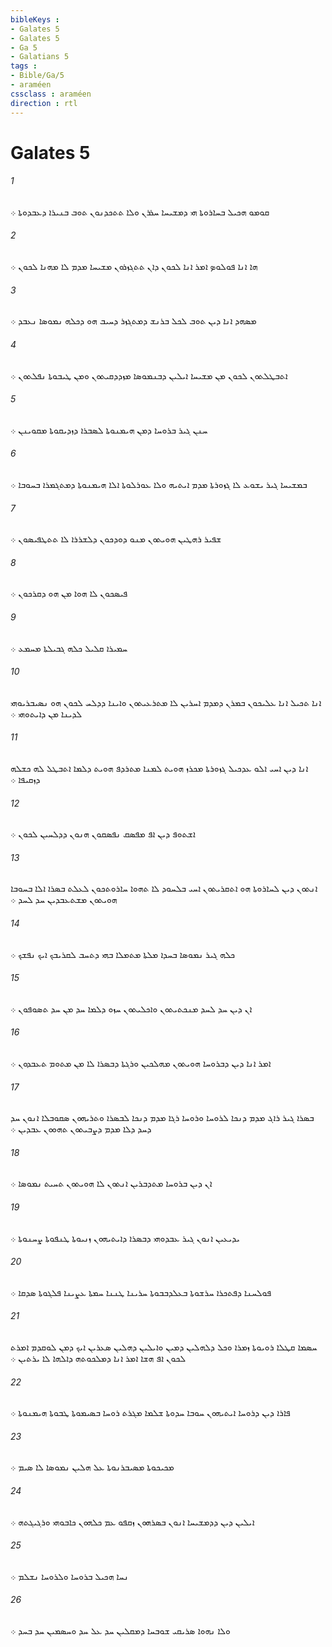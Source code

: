 ```yaml
---
bibleKeys : 
- Galates 5
- Galates 5
- Ga 5
- Galatians 5
tags : 
- Bible/Ga/5
- araméen
cssclass : araméen
direction : rtl
---
```


# Galates 5

###### 1
ܩܘܡܘ ܗܟܝܠ ܒܚܐܪܘܬܐ ܗܝ ܕܡܫܝܚܐ ܚܪܪܢ ܘܠܐ ܬܬܟܕܢܘܢ ܬܘܒ ܒܢܝܪܐ ܕܥܒܕܘܬܐ ܀
###### 2
ܗܐ ܐܢܐ ܦܘܠܘܤ ܐܡܪ ܐܢܐ ܠܟܘܢ ܕܐܢ ܬܬܓܙܪܘܢ ܡܫܝܚܐ ܡܕܡ ܠܐ ܡܗܢܐ ܠܟܘܢ ܀
###### 3
ܡܤܗܕ ܐܢܐ ܕܝܢ ܬܘܒ ܠܟܠ ܒܪܢܫ ܕܡܬܓܙܪ ܕܚܝܒ ܗܘ ܕܟܠܗ ܢܡܘܤܐ ܢܥܒܕ ܀
###### 4
ܐܬܒܛܠܬܘܢ ܠܟܘܢ ܡܢ ܡܫܝܚܐ ܐܝܠܝܢ ܕܒܢܡܘܤܐ ܡܙܕܕܩܝܬܘܢ ܘܡܢ ܛܝܒܘܬܐ ܢܦܠܬܘܢ ܀
###### 5
ܚܢܢ ܓܝܪ ܒܪܘܚܐ ܕܡܢ ܗܝܡܢܘܬܐ ܠܤܒܪܐ ܕܙܕܝܩܘܬܐ ܡܩܘܝܢܢ ܀
###### 6
ܒܡܫܝܚܐ ܓܝܪ ܝܫܘܥ ܠܐ ܓܙܘܪܬܐ ܡܕܡ ܐܝܬܝܗ ܘܠܐ ܥܘܪܠܘܬܐ ܐܠܐ ܗܝܡܢܘܬܐ ܕܡܬܓܡܪܐ ܒܚܘܒܐ ܀
###### 7
ܫܦܝܪ ܪܗܛܝܢ ܗܘܝܬܘܢ ܡܢܘ ܕܘܕܟܘܢ ܕܠܫܪܪܐ ܠܐ ܬܬܛܦܝܤܘܢ ܀
###### 8
ܦܝܤܟܘܢ ܠܐ ܗܘܐ ܡܢ ܗܘ ܕܩܪܟܘܢ ܀
###### 9
ܚܡܝܪܐ ܩܠܝܠ ܟܠܗ ܓܒܝܠܬܐ ܡܚܡܥ ܀
###### 10
ܐܢܐ ܬܟܝܠ ܐܢܐ ܥܠܝܟܘܢ ܒܡܪܢ ܕܡܕܡ ܐܚܪܝܢ ܠܐ ܡܬܪܥܝܬܘܢ ܘܐܝܢܐ ܕܕܠܚ ܠܟܘܢ ܗܘ ܢܤܝܒܪܝܘܗܝ ܠܕܝܢܐ ܡܢ ܕܐܝܬܘܗܝ ܀
###### 11
ܐܢܐ ܕܝܢ ܐܚܝ ܐܠܘ ܥܕܟܝܠ ܓܙܘܪܬܐ ܡܟܪܙ ܗܘܝܬ ܠܡܢܐ ܡܬܪܕܦ ܗܘܝܬ ܕܠܡܐ ܐܬܒܛܠ ܠܗ ܟܫܠܗ ܕܙܩܝܦܐ ܀
###### 12
ܐܫܬܘܦ ܕܝܢ ܐܦ ܡܦܤܩ ܢܦܤܩܘܢ ܗܢܘܢ ܕܕܠܚܝܢ ܠܟܘܢ ܀
###### 13
ܐܢܬܘܢ ܕܝܢ ܠܚܐܪܘܬܐ ܗܘ ܐܬܩܪܝܬܘܢ ܐܚܝ ܒܠܚܘܕ ܠܐ ܬܗܘܐ ܚܐܪܘܬܟܘܢ ܠܥܠܬ ܒܤܪܐ ܐܠܐ ܒܚܘܒܐ ܗܘܝܬܘܢ ܡܫܬܥܒܕܝܢ ܚܕ ܠܚܕ ܀
###### 14
ܟܠܗ ܓܝܪ ܢܡܘܤܐ ܒܚܕܐ ܡܠܬܐ ܡܬܡܠܐ ܒܗܝ ܕܬܚܒ ܠܩܪܝܒܟ ܐܝܟ ܢܦܫܟ ܀
###### 15
ܐܢ ܕܝܢ ܚܕ ܠܚܕ ܡܢܟܬܝܬܘܢ ܘܐܟܠܝܬܘܢ ܚܙܘ ܕܠܡܐ ܚܕ ܡܢ ܚܕ ܬܤܘܦܘܢ ܀
###### 16
ܐܡܪ ܐܢܐ ܕܝܢ ܕܒܪܘܚܐ ܗܘܝܬܘܢ ܡܗܠܟܝܢ ܘܪܓܬܐ ܕܒܤܪܐ ܠܐ ܡܢ ܡܬܘܡ ܬܥܒܕܘܢ ܀
###### 17
ܒܤܪܐ ܓܝܪ ܪܐܓ ܡܕܡ ܕܢܟܐ ܠܪܘܚܐ ܘܪܘܚܐ ܪܓܐ ܡܕܡ ܕܢܟܐ ܠܒܤܪܐ ܘܬܪܝܗܘܢ ܤܩܘܒܠܐ ܐܢܘܢ ܚܕ ܕܚܕ ܕܠܐ ܡܕܡ ܕܨܒܝܬܘܢ ܬܗܘܘܢ ܥܒܕܝܢ ܀
###### 18
ܐܢ ܕܝܢ ܒܪܘܚܐ ܡܬܕܒܪܝܢ ܐܢܬܘܢ ܠܐ ܗܘܝܬܘܢ ܬܚܝܬ ܢܡܘܤܐ ܀
###### 19
ܝܕܝܥܝܢ ܐܢܘܢ ܓܝܪ ܥܒܕܘܗܝ ܕܒܤܪܐ ܕܐܝܬܝܗܘܢ ܙܢܝܘܬܐ ܛܢܦܘܬܐ ܨܚܢܘܬܐ ܀
###### 20
ܦܘܠܚܢܐ ܕܦܬܟܪܐ ܚܪܫܘܬܐ ܒܥܠܕܒܒܘܬܐ ܚܪܝܢܐ ܛܢܢܐ ܚܡܬܐ ܥܨܝܢܐ ܦܠܓܘܬܐ ܤܕܩܐ ܀
###### 21
ܚܤܡܐ ܩܛܠܐ ܪܘܝܘܬܐ ܙܡܪܐ ܘܟܠ ܕܠܗܠܝܢ ܕܡܝܢ ܘܐܝܠܝܢ ܕܗܠܝܢ ܤܥܪܝܢ ܐܝܟ ܕܡܢ ܠܘܩܕܡ ܐܡܪܬ ܠܟܘܢ ܐܦ ܗܫܐ ܐܡܪ ܐܢܐ ܕܡܠܟܘܬܗ ܕܐܠܗܐ ܠܐ ܝܪܬܝܢ ܀
###### 22
ܦܐܪܐ ܕܝܢ ܕܪܘܚܐ ܐܝܬܝܗܘܢ ܚܘܒܐ ܚܕܘܬܐ ܫܠܡܐ ܡܓܪܬ ܪܘܚܐ ܒܤܝܡܘܬܐ ܛܒܘܬܐ ܗܝܡܢܘܬܐ ܀
###### 23
ܡܟܝܟܘܬܐ ܡܤܝܒܪܢܘܬܐ ܥܠ ܗܠܝܢ ܢܡܘܤܐ ܠܐ ܤܝܡ ܀
###### 24
ܐܝܠܝܢ ܕܝܢ ܕܕܡܫܝܚܐ ܐܢܘܢ ܒܤܪܗܘܢ ܙܩܦܘ ܥܡ ܟܠܗܘܢ ܟܐܒܘܗܝ ܘܪܓܝܓܬܗ ܀
###### 25
ܢܚܐ ܗܟܝܠ ܒܪܘܚܐ ܘܠܪܘܚܐ ܢܫܠܡ ܀
###### 26
ܘܠܐ ܢܗܘܐ ܤܪܝܩܝ ܫܘܒܚܐ ܕܡܩܠܝܢ ܚܕ ܥܠ ܚܕ ܘܚܤܡܝܢ ܚܕ ܒܚܕ ܀

